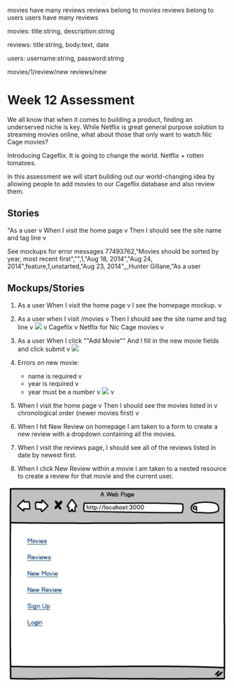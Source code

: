 movies have many reviews
reviews belong to movies
reviews belong to users
users have many reviews

movies: title:string, description:string

reviews: title:string, body:text, date

users: username:string, password:string



movies/1/review/new
reviews/new

# Week 12 Assessment

We all know that when it comes to building a product, finding an underserved niche is key.
While Netflix is great general purpose solution to streaming movies online, what about
those that only want to watch Nic Cage movies?

Introducing Cageflix. It is going to change the world. Netflix + rotten tomatoes.

In this assessment we will start building out our world-changing idea by allowing people
to add movies to our Cageflix database and also review them.

## Stories

"As a user v
When I visit the home page v
Then I should see the site name and tag line v




See mockups for error messages
77493762,"Movies should be sorted by year, most recent first","",1,"Aug 18, 2014","Aug 24, 2014",feature,1,unstarted,"Aug 23, 2014",,,Hunter Gillane,"As a user



## Mockups/Stories




1. As a user
    When I visit the home page v
    I see the homepage mockup. v


2. As a user when I visit /movies v
    Then I should see the site name and tag line v
    <img src="project/images/01-home.png"> v
    Cageflix v
    Netflix for Nic Cage movies v


2. As a user When I click ""Add Movie""
    And I fill in the new movie fields and click submit v
    <img src="project/images/02-new-movie.png">

3. Errors on new movie:
    - name is required v
    - year is required v
    - year must be a number v
    <img src="project/images/03-errors.png"> v

4. When I visit the home page v
Then I should see the movies listed in v chronological order (newer movies first) v 

5. When I hit New Review on homepage I am taken to a form to create a new review with a dropdown containing all the movies.

5. When I visit the reviews page, I should see all of the reviews listed in date by newest first.

6. When I click New Review within a movie I am taken to a nested resource to create a review for that movie and the current user.


<img src="project/images/nicholas_cage.pdf">
